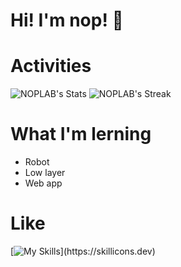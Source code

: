 # Hi! I'm nop! 💾

# Activities

![NOPLAB's Stats](https://github-readme-stats.vercel.app/api?username=NOPLAB&theme=dark&show_icons=true&hide_border=true&count_private=true)
![NOPLAB's Streak](https://github-readme-streak-stats.herokuapp.com/?user=NOPLAB&theme=dark&hide_border=true)

# What I'm lerning

- Robot
- Low layer
- Web app

# Like

[![My Skills](https://skillicons.dev/icons?i=rust,matlab,c,cpp,cs,ts,unity,dotnet,react,docker,git,rider,vscode,neovim,arch,)](https://skillicons.dev)

<!---
NOPLAB/NOPLAB is a ✨ special ✨ repository because its `README.md` (this file) appears on your GitHub profile.
You can click the Preview link to take a look at your changes.
--->
